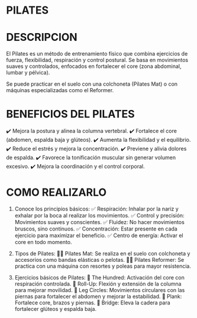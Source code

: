 # PILATES 

# DESCRIPCION 
El Pilates es un método de entrenamiento físico que combina ejercicios de fuerza, flexibilidad, respiración y control postural. Se basa en movimientos suaves y controlados, enfocados en fortalecer el core (zona abdominal, lumbar y pélvica).

Se puede practicar en el suelo con una colchoneta (Pilates Mat) o con máquinas especializadas como el Reformer.

# BENEFICIOS DEL PILATES
✔️ Mejora la postura y alinea la columna vertebral.
✔️ Fortalece el core (abdomen, espalda baja y glúteos).
✔️ Aumenta la flexibilidad y el equilibrio.
✔️ Reduce el estrés y mejora la concentración.
✔️ Previene y alivia dolores de espalda.
✔️ Favorece la tonificación muscular sin generar volumen excesivo.
✔️ Mejora la coordinación y el control corporal.

# COMO REALIZARLO
1. Conoce los principios básicos:
✅ Respiración: Inhalar por la nariz y exhalar por la boca al realizar los movimientos.
✅ Control y precisión: Movimientos suaves y conscientes.
✅ Fluidez: No hacer movimientos bruscos, sino continuos.
✅ Concentración: Estar presente en cada ejercicio para maximizar el beneficio.
✅ Centro de energía: Activar el core en todo momento.

2. Tipos de Pilates:
🧘‍♀️ Pilates Mat: Se realiza en el suelo con colchoneta y accesorios como bandas elásticas o pelotas.
🏋️‍♂️ Pilates Reformer: Se practica con una máquina con resortes y poleas para mayor resistencia.

3. Ejercicios básicos de Pilates:
🔹 The Hundred: Activación del core con respiración controlada.
🔹 Roll-Up: Flexión y extensión de la columna para mejorar movilidad.
🔹 Leg Circles: Movimientos circulares con las piernas para fortalecer el abdomen y mejorar la estabilidad.
🔹 Plank: Fortalece core, brazos y piernas.
🔹 Bridge: Eleva la cadera para fortalecer glúteos y espalda baja.

